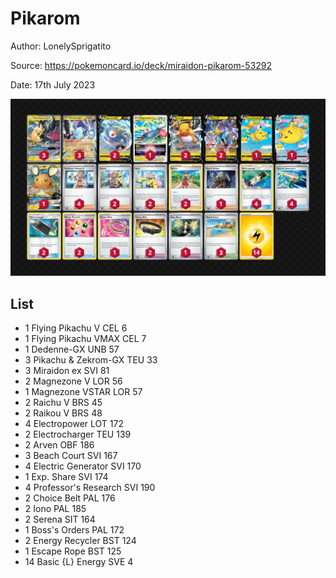 # Pikarom

Author: LonelySprigatito

Source: <https://pokemoncard.io/deck/miraidon-pikarom-53292>

Date: 17th July 2023

![decklist](../../images/PAL/Pikarom/2-%20Pikarom.png)

## List

* 1 Flying Pikachu V CEL 6
* 1 Flying Pikachu VMAX CEL 7
* 1 Dedenne-GX UNB 57
* 3 Pikachu & Zekrom-GX TEU 33
* 3 Miraidon ex SVI 81
* 2 Magnezone V LOR 56
* 1 Magnezone VSTAR LOR 57
* 2 Raichu V BRS 45
* 2 Raikou V BRS 48
* 4 Electropower LOT 172
* 2 Electrocharger TEU 139
* 2 Arven OBF 186
* 3 Beach Court SVI 167
* 4 Electric Generator SVI 170
* 1 Exp. Share SVI 174
* 4 Professor's Research SVI 190
* 2 Choice Belt PAL 176
* 2 Iono PAL 185
* 2 Serena SIT 164
* 1 Boss's Orders PAL 172
* 2 Energy Recycler BST 124
* 1 Escape Rope BST 125
* 14 Basic {L} Energy SVE 4

